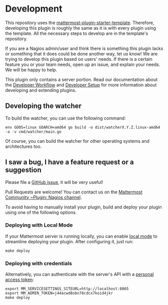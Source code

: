 # Development

This repository uses the [mattermost-plugin-starter-template](https://github.com/mattermost/mattermost-plugin-starter-template). Therefore, developing this plugin is roughly the same as it is with every plugin using the template. All the necessary steps to develop are in the template's repository.

If you are a Nagios admin/user and think there is something this plugin lacks or something that it does could be done another way, let us know! We are trying to develop this plugin based on users' needs. If there is a certain feature you or your team needs, open up an issue, and explain your needs. We will be happy to help.

This plugin only contains a server portion. Read our documentation about the [Developer Workflow](https://developers.mattermost.com/extend/plugins/developer-workflow/) and [Developer Setup](https://developers.mattermost.com/extend/plugins/developer-setup/) for more information about developing and extending plugins.

## Developing the watcher

To build the watcher, you can use the following command:

```shell script
env GOOS=linux GOARCH=amd64 go build -o dist/watcherX.Y.Z.linux-amd64 -a -v cmd/watcher/main.go
```

Of course, you can build the watcher for other operating systems and architectures too.

## I saw a bug, I have a feature request or a suggestion

Please file a [GitHub issue](https://github.com/mattermost/mattermost-plugin-nagios/issues), it will be very useful!

Pull Requests are welcome! You can contact us on the [Mattermost Community ~Plugin: Nagios channel](https://community.mattermost.com/core/channels/plugin-nagios).

To avoid having to manually install your plugin, build and deploy your plugin using one of the following options.

### Deploying with Local Mode

If your Mattermost server is running locally, you can enable [local mode](https://docs.mattermost.com/administration/mmctl-cli-tool.html#local-mode) to streamline deploying your plugin. After configuring it, just run:

```shell script
make deploy
```

### Deploying with credentials

Alternatively, you can authenticate with the server's API with a [personal access token](https://docs.mattermost.com/developer/personal-access-tokens.html):

```shell script
export MM_SERVICESETTINGS_SITEURL=http://localhost:8065
export MM_ADMIN_TOKEN=j44acwd8obn78cdcx7koid4jkr
make deploy
```
